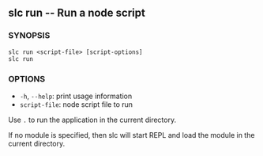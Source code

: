 ## slc run -- Run a node script

### SYNOPSIS

    slc run <script-file> [script-options]
    slc run

### OPTIONS

* `-h`, `--help`:
  print usage information
* `script-file`:
  node script file to run

Use `.` to run the application in the current directory.

If no module is specified, then slc will start REPL and load the module in the
current directory.
